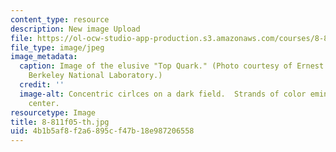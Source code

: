 ```yaml
---
content_type: resource
description: New image Upload
file: https://ol-ocw-studio-app-production.s3.amazonaws.com/courses/8-811-particle-physics-ii-fall-2005/4b1b5af8f2a6895cf47b18e987206558_8-811f05-th.jpg
file_type: image/jpeg
image_metadata:
  caption: Image of the elusive "Top Quark." (Photo courtesy of Ernest Orlando Lawrence,
    Berkeley National Laboratory.)
  credit: ''
  image-alt: Concentric cirlces on a dark field.  Strands of color eminate from the
    center.
resourcetype: Image
title: 8-811f05-th.jpg
uid: 4b1b5af8-f2a6-895c-f47b-18e987206558
---
```

